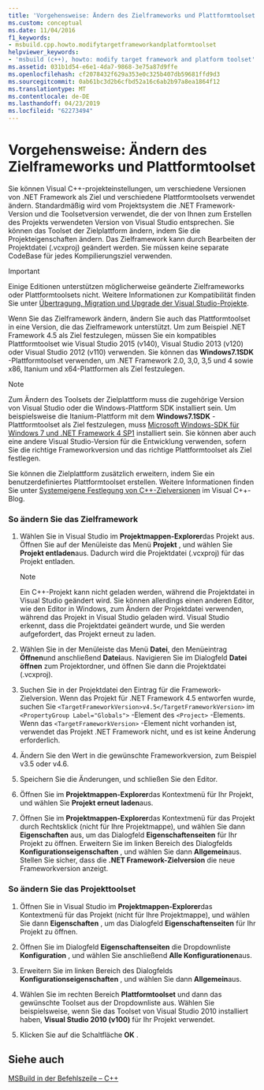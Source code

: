 ```yaml
---
title: 'Vorgehensweise: Ändern des Zielframeworks und Plattformtoolset'
ms.custom: conceptual
ms.date: 11/04/2016
f1_keywords:
- msbuild.cpp.howto.modifytargetframeworkandplatformtoolset
helpviewer_keywords:
- 'msbuild (c++), howto: modify target framework and platform toolset'
ms.assetid: 031b1d54-e6e1-4da7-9868-3e75a87d9ffe
ms.openlocfilehash: cf2078432f629a353e0c325b407db59681ffd9d3
ms.sourcegitcommit: 0ab61bc3d2b6cfbd52a16c6ab2b97a8ea1864f12
ms.translationtype: MT
ms.contentlocale: de-DE
ms.lasthandoff: 04/23/2019
ms.locfileid: "62273494"
---
```

# <a name="how-to-modify-the-target-framework-and-platform-toolset"></a>Vorgehensweise: Ändern des Zielframeworks und Plattformtoolset

Sie können Visual C++-projekteinstellungen, um verschiedene Versionen von .NET Framework als Ziel und verschiedene Plattformtoolsets verwendet ändern. Standardmäßig wird vom Projektsystem die .NET Framework-Version und die Toolsetversion verwendet, die der von Ihnen zum Erstellen des Projekts verwendeten Version von Visual Studio entsprechen. Sie können das Toolset der Zielplattform ändern, indem Sie die Projekteigenschaften ändern. Das Zielframework kann durch Bearbeiten der Projektdatei (.vcxproj) geändert werden. Sie müssen keine separate CodeBase für jedes Kompilierungsziel verwenden.

> [!IMPORTANT]
>  Einige Editionen unterstützen möglicherweise geänderte Zielframeworks oder Plattformtoolsets nicht. Weitere Informationen zur Kompatibilität finden Sie unter [Übertragung, Migration und Upgrade der Visual Studio-Projekte](/visualstudio/porting/port-migrate-and-upgrade-visual-studio-projects).

Wenn Sie das Zielframework ändern, ändern Sie auch das Plattformtoolset in eine Version, die das Zielframework unterstützt. Um zum Beispiel .NET Framework 4.5 als Ziel festzulegen, müssen Sie ein kompatibles Plattformtoolset wie Visual Studio 2015 (v140), Visual Studio 2013 (v120) oder Visual Studio 2012 (v110) verwenden. Sie können das **Windows7.1SDK** -Plattformtoolset verwenden, um .NET Framework 2.0, 3,0, 3,5 und 4 sowie x86, Itanium und x64-Plattformen als Ziel festzulegen.

> [!NOTE]
>  Zum Ändern des Toolsets der Zielplattform muss die zugehörige Version von Visual Studio oder die Windows-Plattform SDK installiert sein. Um beispielsweise die Itanium-Plattform mit dem **Windows7.1SDK** -Plattformtoolset als Ziel festzulegen, muss [Microsoft Windows-SDK für Windows 7 und .NET Framework 4 SP1](http://www.microsoft.com/download/details.aspx?id=8279) installiert sein. Sie können aber auch eine andere Visual Studio-Version für die Entwicklung verwenden, sofern Sie die richtige Frameworkversion und das richtige Plattformtoolset als Ziel festlegen.

Sie können die Zielplattform zusätzlich erweitern, indem Sie ein benutzerdefiniertes Plattformtoolset erstellen. Weitere Informationen finden Sie unter [Systemeigene Festlegung von C++-Zielversionen](https://blogs.msdn.microsoft.com/vcblog/2009/12/08/c-native-multi-targeting/) im Visual C++-Blog.

### <a name="to-change-the-target-framework"></a>So ändern Sie das Zielframework

1. Wählen Sie in Visual Studio im **Projektmappen-Explorer**das Projekt aus. Öffnen Sie auf der Menüleiste das Menü **Projekt** , und wählen Sie **Projekt entladen**aus. Dadurch wird die Projektdatei (.vcxproj) für das Projekt entladen.

    > [!NOTE]
    >  Ein C++-Projekt kann nicht geladen werden, während die Projektdatei in Visual Studio geändert wird. Sie können allerdings einen anderen Editor, wie den Editor in Windows, zum Ändern der Projektdatei verwenden, während das Projekt in Visual Studio geladen wird. Visual Studio erkennt, dass die Projektdatei geändert wurde, und Sie werden aufgefordert, das Projekt erneut zu laden.

1. Wählen Sie in der Menüleiste das Menü **Datei**, den Menüeintrag **Öffnen**und anschließend **Datei**aus. Navigieren Sie im Dialogfeld **Datei öffnen** zum Projektordner, und öffnen Sie dann die Projektdatei (.vcxproj).

1. Suchen Sie in der Projektdatei den Eintrag für die Framework-Zielversion. Wenn das Projekt für .NET Framework 4.5 entworfen wurde, suchen Sie `<TargetFrameworkVersion>v4.5</TargetFrameworkVersion>` im `<PropertyGroup Label="Globals">` -Element des `<Project>` -Elements. Wenn das `<TargetFrameworkVersion>` -Element nicht vorhanden ist, verwendet das Projekt .NET Framework nicht, und es ist keine Änderung erforderlich.

1. Ändern Sie den Wert in die gewünschte Frameworkversion,  zum Beispiel v3.5 oder v4.6.

1. Speichern Sie die Änderungen, und schließen Sie den Editor.

1. Öffnen Sie im **Projektmappen-Explorer**das Kontextmenü für Ihr Projekt, und wählen Sie **Projekt erneut laden**aus.

1. Öffnen Sie im **Projektmappen-Explorer**das Kontextmenü für das Projekt durch Rechtsklick (nicht für Ihre Projektmappe), und wählen Sie dann **Eigenschaften** aus, um das Dialogfeld **Eigenschaftenseiten** für Ihr Projekt zu öffnen. Erweitern Sie im linken Bereich des Dialogfelds **Konfigurationseigenschaften** , und wählen Sie dann **Allgemein**aus. Stellen Sie sicher, dass die **.NET Framework-Zielversion** die neue Frameworkversion anzeigt.

### <a name="to-change-the-project-toolset"></a>So ändern Sie das Projekttoolset

1. Öffnen Sie in Visual Studio im **Projektmappen-Explorer**das Kontextmenü für das Projekt (nicht für Ihre Projektmappe), und wählen Sie dann **Eigenschaften** , um das Dialogfeld **Eigenschaftenseiten** für Ihr Projekt zu öffnen.

1. Öffnen Sie im Dialogfeld **Eigenschaftenseiten** die Dropdownliste **Konfiguration** , und wählen Sie anschließend **Alle Konfigurationen**aus.

1. Erweitern Sie im linken Bereich des Dialogfelds **Konfigurationseigenschaften** , und wählen Sie dann **Allgemein**aus.

1. Wählen Sie im rechten Bereich **Plattformtoolset** und dann das gewünschte Toolset aus der Dropdownliste aus. Wählen Sie beispielsweise, wenn Sie das Toolset von Visual Studio 2010 installiert haben, **Visual Studio 2010 (v100)** für Ihr Projekt verwendet.

1. Klicken Sie auf die Schaltfläche **OK** .

## <a name="see-also"></a>Siehe auch

[MSBuild in der Befehlszeile – C++](msbuild-visual-cpp.md)
